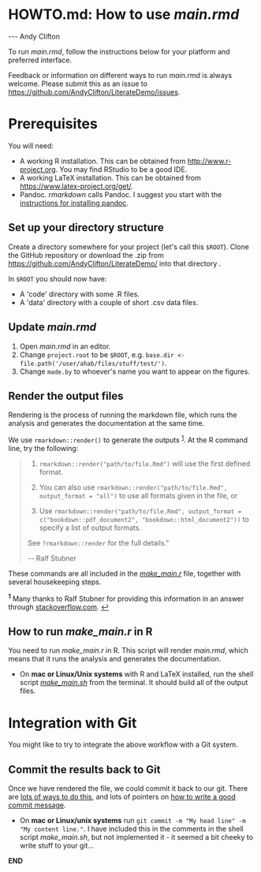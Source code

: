 # HOWTO.md: How to use _main.rmd_
--- Andy Clifton

To run _main.rmd_, follow the instructions below for your platform and preferred interface.

Feedback or information on different ways to run _main.rmd_ is always welcome. Please submit this as an issue to https://github.com/AndyClifton/LiterateDemo/issues.

# Prerequisites
You will need:

- A working R installation. This can be obtained from http://www.r-project.org. You may find RStudio to be a good IDE.
- A working LaTeX installation. This can be obtained from https://www.latex-project.org/get/.
- Pandoc. _rmarkdown_ calls Pandoc. I suggest you start with the [instructions for installing pandoc](https://rmarkdown.rstudio.com/docs/articles/pandoc.html).

## Set up your directory structure
Create a directory somewhere for your project (let's call this `$ROOT`). Clone the GitHub repository or download the .zip from https://github.com/AndyClifton/LiterateDemo/ into that directory .

In `$ROOT` you should now have:

- A 'code' directory with some .R files.
- A 'data' directory with a couple of short .csv data files.

## Update _main.rmd_
1. Open _main.rmd_ in an editor.
  1. Change `project.root` to be `$ROOT`, e.g. `base.dir <- file.path('/user/ahab/files/stuff/test/')`.
  1. Change `made.by` to whoever's name you want to appear on the figures.

## Render the output files
Rendering is the process of running the markdown file, which runs the analysis and generates the documentation at the same time.

We use `rmarkdown::render()` to generate the outputs <sup id="a1">[1](#f1)</sup>. At the R command line, try the following:
> 1. `rmarkdown::render("path/to/file.Rmd")` will use the first defined format.
>
> 2. You can also use `rmarkdown::render("path/to/file.Rmd", output_format = "all")` to use all formats given in the file, or
> 3. Use `rmarkdown::render("path/to/file.Rmd", output_format = c("bookdown::pdf_document2", "bookdown::html_document2"))` to specify a list of output formats.
>
> See `?rmarkdown::render` for the full details."
>
> -- Ralf Stubner

These commands are all included in the [_make_main.r_](make_main.r) file, together with several housekeeping steps.

<sup><b id="f1">1</b></sup> Many thanks to Ralf Stubner for providing this information in an answer through [stackoverflow.com](https://stackoverflow.com/questions/51676427/r-markdown-ref-not-working/51677282?noredirect=1#comment103233545_51677282). [↩](#a1)

## How to run _make_main.r_ in R
You need to run _make_main.r_ in R. This script will render _main.rmd_, which means that it runs the analysis and generates the documentation.

- On **mac or Linux/Unix systems** with R and LaTeX installed, run the shell script [_make_main.sh_](make_main.sh) from the terminal. It should build all of the output files.

# Integration with Git
You might like to try to integrate the above workflow with a Git system.

## Commit the results back to Git
Once we have rendered the file, we could commit it back to our git. There are [lots of ways to do this](https://stackoverflow.com/questions/5064563/add-line-break-to-git-commit-m-from-the-command-line), and lots of pointers on [how to write a good commit message](https://github.com/erlang/otp/wiki/Writing-good-commit-messages).

- On **mac or Linux/unix systems** run `git commit -m "My head line" -m "My content line."`. I have included this in the comments in the shell script _make_main.sh_, but not implemented it - it seemed a bit cheeky to write stuff to your git...

 **END**
